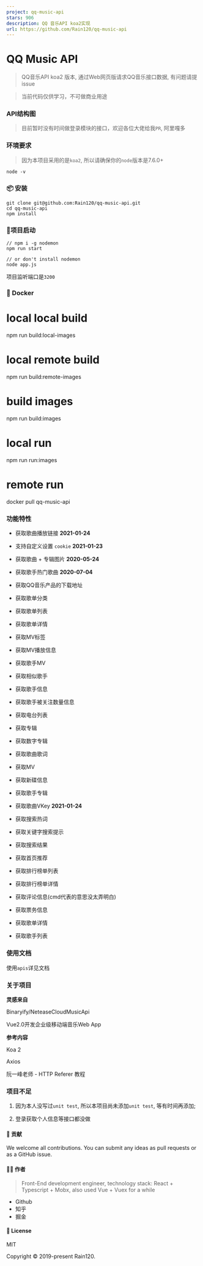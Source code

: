 ```yaml
---
project: qq-music-api
stars: 906
description: QQ 音乐API koa2实现
url: https://github.com/Rain120/qq-music-api
---
```


QQ Music API
============

  
  

> QQ音乐API koa2 版本, 通过Web网页版请求QQ音乐接口数据, 有问题请提 issue

> 当前代码仅供学习，不可做商业用途

### API结构图

> 目前暂时没有时间做登录模块的接口，欢迎各位大佬给我`PR`, 阿里嘎多

### 环境要求

> 因为本项目采用的是`koa2`, 所以请确保你的`node`版本是7.6.0+

```
node -v
```

### 📦 安装

```
git clone git@github.com:Rain120/qq-music-api.git
cd qq-music-api
npm install
```

### 🔨项目启动

```
// npm i -g nodemon
npm run start

// or don't install nodemon
node app.js
```

项目监听端口是`3200`

### 🐳 Docker

# local local build
npm run build:local-images

# local remote build
npm run build:remote-images

# build images
npm run build:images

# local run
npm run run:images

# remote run
docker pull qq-music-api

### 功能特性

-   获取歌曲播放链接 **2021-01-24**
    
-   支持自定义设置 `cookie` **2021-01-23**
    
-   获取歌曲 + 专辑图片 **2020-05-24**
    
-   获取歌手热门歌曲 **2020-07-04**
    
-   获取QQ音乐产品的下载地址
    
-   获取歌单分类
    
-   获取歌单列表
    
-   获取歌单详情
    
-   获取MV标签
    
-   获取MV播放信息
    
-   获取歌手MV
    
-   获取相似歌手
    
-   获取歌手信息
    
-   获取歌手被关注数量信息
    
-   获取电台列表
    
-   获取专辑
    
-   获取数字专辑
    
-   获取歌曲歌词
    
-   获取MV
    
-   获取新碟信息
    
-   获取歌手专辑
    
-   获取歌曲VKey **2021-01-24**
    
-   获取搜索热词
    
-   获取关键字搜索提示
    
-   获取搜索结果
    
-   获取首页推荐
    
-   获取排行榜单列表
    
-   获取排行榜单详情
    
-   获取评论信息(cmd代表的意思没太弄明白)
    
-   获取票务信息
    
-   获取歌单详情
    
-   获取歌手列表
    

### 使用文档

使用`apis`详见文档

### 关于项目

**灵感来自**

Binaryify/NeteaseCloudMusicApi

Vue2.0开发企业级移动端音乐Web App

**参考内容**

Koa 2

Axios

阮一峰老师 - HTTP Referer 教程

### 项目不足

1.  因为本人没写过`unit test`, 所以本项目尚未添加`unit test`, 等有时间再添加;
    
2.  登录获取个人信息等接口都没做
    

#### 🤝 贡献

We welcome all contributions. You can submit any ideas as pull requests or as a GitHub issue.

#### 👨‍🏭 作者

> Front-End development engineer, technology stack: React + Typescript + Mobx, also used Vue + Vuex for a while

-   Github
-   知乎
-   掘金

#### 📝 License

MIT

Copyright © 2019-present Rain120.
